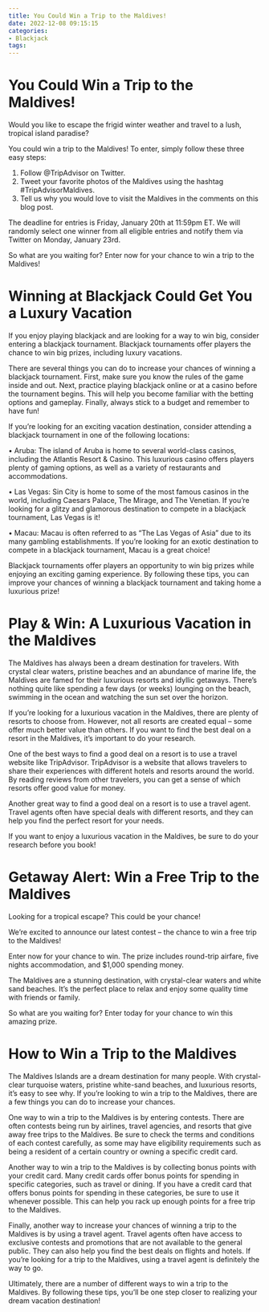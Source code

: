 ```yaml
---
title: You Could Win a Trip to the Maldives!
date: 2022-12-08 09:15:15
categories:
- Blackjack
tags:
---
```



#  You Could Win a Trip to the Maldives!

Would you like to escape the frigid winter weather and travel to a lush, tropical island paradise?

You could win a trip to the Maldives! To enter, simply follow these three easy steps:

1. Follow @TripAdvisor on Twitter.
2. Tweet your favorite photos of the Maldives using the hashtag #TripAdvisorMaldives. 
3. Tell us why you would love to visit the Maldives in the comments on this blog post.

The deadline for entries is Friday, January 20th at 11:59pm ET. We will randomly select one winner from all eligible entries and notify them via Twitter on Monday, January 23rd.

So what are you waiting for? Enter now for your chance to win a trip to the Maldives!

#  Winning at Blackjack Could Get You a Luxury Vacation

If you enjoy playing blackjack and are looking for a way to win big, consider entering a blackjack tournament. Blackjack tournaments offer players the chance to win big prizes, including luxury vacations.

There are several things you can do to increase your chances of winning a blackjack tournament. First, make sure you know the rules of the game inside and out. Next, practice playing blackjack online or at a casino before the tournament begins. This will help you become familiar with the betting options and gameplay. Finally, always stick to a budget and remember to have fun!

If you’re looking for an exciting vacation destination, consider attending a blackjack tournament in one of the following locations:

• Aruba: The island of Aruba is home to several world-class casinos, including the Atlantis Resort & Casino. This luxurious casino offers players plenty of gaming options, as well as a variety of restaurants and accommodations.

• Las Vegas: Sin City is home to some of the most famous casinos in the world, including Caesars Palace, The Mirage, and The Venetian. If you’re looking for a glitzy and glamorous destination to compete in a blackjack tournament, Las Vegas is it!

• Macau: Macau is often referred to as “The Las Vegas of Asia” due to its many gambling establishments. If you’re looking for an exotic destination to compete in a blackjack tournament, Macau is a great choice!

Blackjack tournaments offer players an opportunity to win big prizes while enjoying an exciting gaming experience. By following these tips, you can improve your chances of winning a blackjack tournament and taking home a luxurious prize!

#  Play & Win: A Luxurious Vacation in the Maldives

The Maldives has always been a dream destination for travelers. With crystal clear waters, pristine beaches and an abundance of marine life, the Maldives are famed for their luxurious resorts and idyllic getaways. There’s nothing quite like spending a few days (or weeks) lounging on the beach, swimming in the ocean and watching the sun set over the horizon.

If you’re looking for a luxurious vacation in the Maldives, there are plenty of resorts to choose from. However, not all resorts are created equal – some offer much better value than others. If you want to find the best deal on a resort in the Maldives, it’s important to do your research.

One of the best ways to find a good deal on a resort is to use a travel website like TripAdvisor. TripAdvisor is a website that allows travelers to share their experiences with different hotels and resorts around the world. By reading reviews from other travelers, you can get a sense of which resorts offer good value for money.

Another great way to find a good deal on a resort is to use a travel agent. Travel agents often have special deals with different resorts, and they can help you find the perfect resort for your needs.

If you want to enjoy a luxurious vacation in the Maldives, be sure to do your research before you book!

#  Getaway Alert: Win a Free Trip to the Maldives 

Looking for a tropical escape? This could be your chance!

We’re excited to announce our latest contest – the chance to win a free trip to the Maldives!

Enter now for your chance to win. The prize includes round-trip airfare, five nights accommodation, and $1,000 spending money.

The Maldives are a stunning destination, with crystal-clear waters and white sand beaches. It’s the perfect place to relax and enjoy some quality time with friends or family.

So what are you waiting for? Enter today for your chance to win this amazing prize.

#  How to Win a Trip to the Maldives

The Maldives Islands are a dream destination for many people. With crystal-clear turquoise waters, pristine white-sand beaches, and luxurious resorts, it’s easy to see why. If you’re looking to win a trip to the Maldives, there are a few things you can do to increase your chances.

One way to win a trip to the Maldives is by entering contests. There are often contests being run by airlines, travel agencies, and resorts that give away free trips to the Maldives. Be sure to check the terms and conditions of each contest carefully, as some may have eligibility requirements such as being a resident of a certain country or owning a specific credit card.

Another way to win a trip to the Maldives is by collecting bonus points with your credit card. Many credit cards offer bonus points for spending in specific categories, such as travel or dining. If you have a credit card that offers bonus points for spending in these categories, be sure to use it whenever possible. This can help you rack up enough points for a free trip to the Maldives.

Finally, another way to increase your chances of winning a trip to the Maldives is by using a travel agent. Travel agents often have access to exclusive contests and promotions that are not available to the general public. They can also help you find the best deals on flights and hotels. If you’re looking for a trip to the Maldives, using a travel agent is definitely the way to go.

Ultimately, there are a number of different ways to win a trip to the Maldives. By following these tips, you’ll be one step closer to realizing your dream vacation destination!